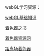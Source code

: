 webGL学习资源：


[webGL基础知识](https://webglfundamentals.org/webgl/lessons/zh_cn/webgl-fundamentals.html)

[着色器之书](https://thebookofshaders.com/?lan=ch)

[着色器资源网](https://www.shadertoy.com/)

[距离场着色器](http://iquilezles.org/www/articles/distfunctions2d/distfunctions2d.htm)